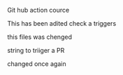 Git hub action cource

This has been adited
check a triggers


this files was chenged

string to triiger a PR

changed once again
